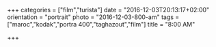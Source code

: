 +++
categories = ["film","turista"]
date = "2016-12-03T20:13:17+02:00"
orientation = "portrait"
photo = "2016-12-03-800-am"
tags = ["maroc","kodak","portra 400","taghazout","film"]
title = "8:00 AM"

+++
